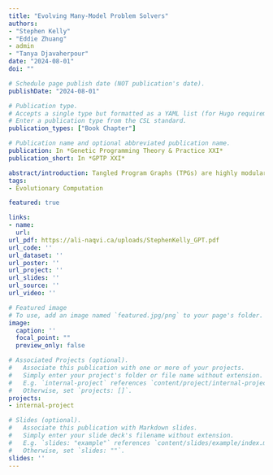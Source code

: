 ```yaml
---
title: "Evolving Many-Model Problem Solvers"
authors:
- "Stephen Kelly"
- "Eddie Zhuang"
- admin
- "Tanya Djavaherpour"
date: "2024-08-01"
doi: ""

# Schedule page publish date (NOT publication's date).
publishDate: "2024-08-01"

# Publication type.
# Accepts a single type but formatted as a YAML list (for Hugo requirements).
# Enter a publication type from the CSL standard.
publication_types: ["Book Chapter"]

# Publication name and optional abbreviated publication name.
publication: In *Genetic Programming Theory & Practice XXI*
publication_short: In *GPTP XXI*

abstract/introduction: Tangled Program Graphs (TPGs) are highly modular, hierarchical representations for genetic programming that are well-suited to multitask learning in temporal sequence prediction tasks such as control and time series forecasting. In this work, we expand the simple scalar register machines traditionally used in TPGs to include vector and matrix memory and operations. This helps TPGs evolve versatile agents that are capable of solving partially-observable control and forecasting problems simultaneously. A single agent can predict actions in discrete and continuous control tasks, as well as perform generative time-series prediction.
tags:
- Evolutionary Computation

featured: true

links:
- name: 
  url: 
url_pdf: https://ali-naqvi.ca/uploads/StephenKelly_GPT.pdf
url_code: ''
url_dataset: ''
url_poster: ''
url_project: ''
url_slides: ''
url_source: ''
url_video: ''

# Featured image
# To use, add an image named `featured.jpg/png` to your page's folder. 
image:
  caption: ''
  focal_point: ""
  preview_only: false

# Associated Projects (optional).
#   Associate this publication with one or more of your projects.
#   Simply enter your project's folder or file name without extension.
#   E.g. `internal-project` references `content/project/internal-project/index.md`.
#   Otherwise, set `projects: []`.
projects:
- internal-project

# Slides (optional).
#   Associate this publication with Markdown slides.
#   Simply enter your slide deck's filename without extension.
#   E.g. `slides: "example"` references `content/slides/example/index.md`.
#   Otherwise, set `slides: ""`.
slides: ''
---
```

